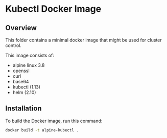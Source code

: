 # Kubectl Docker Image

## Overview

This folder contains a minimal docker image that might be used for cluster control. 

This image consists of:

- alpine linux 3.8
- openssl
- curl
- base64
- kubectl (1.13)
- helm (2.10)

## Installation

To build the Docker image, run this command:

```bash
docker build -t alpine-kubectl .
```
